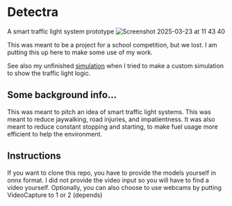 # Detectra
A smart traffic light system prototype
![Screenshot 2025-03-23 at 11 43 40](https://github.com/user-attachments/assets/b60b7cf2-c1fa-410f-b858-bd8d7d73a4e2)

This was meant to be a project for a school competition, but we lost. I am putting this up here to make some use of my work.

See also my unfinished [simulation](https://github.com/nate10j/detectra-simulation) when I tried to make a custom simulation to show the traffic light logic.

## Some background info...
This was meant to pitch an idea of smart traffic light systems. This was meant to reduce jaywalking, road injuries, and impatientness.
It was also meant to reduce constant stopping and starting, to make fuel usage more efficient to help the environment.

## Instructions
If you want to clone this repo, you have to provide the models yourself in onnx format. I did not provide the video input so you will have to find a video yourself.
Optionally, you can also choose to use webcams by putting VideoCapture to 1 or 2 (depends)
